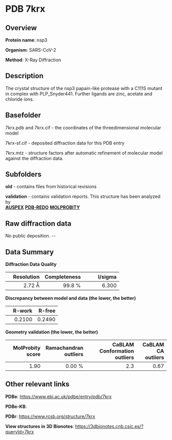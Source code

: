 # PDB 7krx

## Overview

**Protein name**: nsp3

**Organism**: SARS-CoV-2

**Method**: X-Ray Diffraction

## Description

The crystal structure of the nsp3 papain-like protease with a C111S mutant in complex with PLP_Snyder441. Further ligands are zinc, acetate and chloride ions.

## Basefolder

7krx.pdb and 7krx.cif - the coordinates of the threedimensional molecular model

7krx-sf.cif - deposited diffraction data for this PDB entry

7krx.mtz - structure factors after automatic refinement of molecular model against the diffraction data.

## Subfolders



**old** - contains files from historical revisions

**validation** - contains validation reports. This structure has been analyzed by <br>[**AUSPEX**](https://github.com/thorn-lab/coronavirus_structural_task_force/tree/master/pdb/nsp3/SARS-CoV-2/7krx/validation/auspex) [**PDB-REDO**](https://github.com/thorn-lab/coronavirus_structural_task_force/tree/master/pdb/nsp3/SARS-CoV-2/7krx/validation/pdb-redo) [**MOLPROBITY**](https://github.com/thorn-lab/coronavirus_structural_task_force/tree/master/pdb/nsp3/SARS-CoV-2/7krx/validation/molprobity)    



## Raw diffraction data

No public deposition. --<br> 

## Data Summary
**Diffraction Data Quality**

|   | Resolution | Completeness| I/sigma |
|---|-------------:|----------------:|--------------:|
|   |2.72 Å|99.8  %|<img width=50/>6.300|

**Discrepancy between model and data (the lower, the better)**

|   | **R-work**| **R-free**   
|---|-------------:|----------------:|           
||  0.2100|  0.2490|

**Geometry validation (the lower, the better)**

|   |**MolProbity<br>score**| **Ramachandran<br>outliers** | **CaBLAM<br>Conformation outliers** | **CaBLAM<br>CA outliers** |
|---|-------------:|----------------:|----------------:|----------------:|
||  1.90|  0.00 %|2.3|0.67|

 

 



## Other relevant links 
**PDBe**:  https://www.ebi.ac.uk/pdbe/entry/pdb/7krx

**PDBe-KB**:  
 
**PDBr**: https://www.rcsb.org/structure/7krx 

**View structures in 3D Bionotes**: https://3dbionotes.cnb.csic.es/?queryId=7krx

